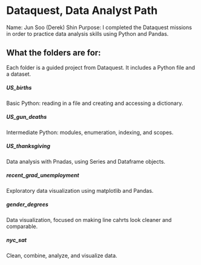 # Dataquest, Data Analyst Path

Name: Jun Soo (Derek) Shin
Purpose: I completed the Dataquest missions in order to practice data analysis
skills using Python and Pandas.

## What the folders are for:

Each folder is a guided project from Dataquest. It includes a Python file and
a dataset.

##### US_births

Basic Python: reading in a file and creating and accessing a dictionary.

##### US_gun_deaths

Intermediate Python: modules, enumeration, indexing, and scopes.

##### US_thanksgiving

Data analysis with Pnadas, using Series and Dataframe objects.

##### recent_grad_unemployment

Exploratory data visualization using matplotlib and Pandas.

##### gender_degrees

Data visualization, focused on making line cahrts look cleaner and comparable.

##### nyc_sat

Clean, combine, analyze, and visualize data.
